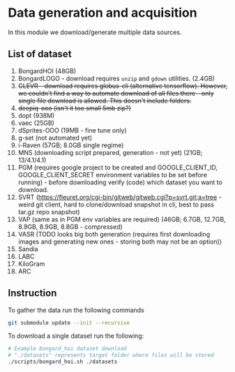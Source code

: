 # Data generation and acquisition

In this module we download/generate multiple data sources.

## List of dataset

1. BongardHOI (48GB)
2. BongardLOGO - download requires `unzip` and `gdown` utilities. (2.4GB)
3. ~~CLEVR - download requires globus-cli (alternative tensorflow). However, we couldn't find a way to automate download of all files there - only single file download is allowed. This doesn't include folders.~~
4. ~~deepiq-ooo (isn't it too small 5mb zip?)~~
5. dopt (938M)
6. vaec (25GB)
7. dSprites-OOO (19MB - fine tune only)
8. g-set (not automated yet)
9. i-Raven (57GB; 8.0GB single regime)
10. MNS (downloading script prepared, generation - not yet) (21GB; 13/4.1/4.1)
11. PGM (requires google project to be created and GOOGLE_CLIENT_ID, GOOGLE_CLIENT_SECRET environment variables to be set before running) - before downloading verify (code) which dataset you want to download.
12. SVRT (https://fleuret.org/cgi-bin/gitweb/gitweb.cgi?p=svrt.git;a=tree - weird git client, hard to clone/download snapshot in cli, best to pass tar.gz repo snapshot)
13. VAP (same as in PGM env variables are required) (46GB; 6.7GB, 12.7GB, 8.9GB, 8.9GB, 8.8GB - compressed)
14. VASR (TODO looks big both generation (requires first downloading images and generating new ones - storing both may not be an option))
15. Sandia
16. LABC
17. KiloGram
18. ARC

## Instruction

To gather the data run the following commands

```bash
git submodule update --init --recursive
```

To download a single dataset run the following:

```bash
# Example bongard_hoi dataset download
# "./datasets" represents target folder where files will be stored
./scripts/bongard_hoi.sh ./datasets
```
